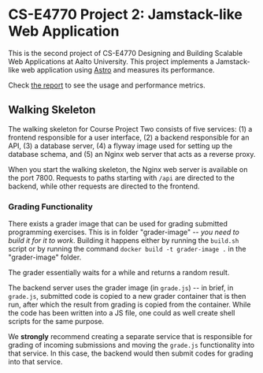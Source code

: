 # CS-E4770 Project 2: Jamstack-like Web Application

This is the second project of CS-E4770 Designing and Building Scalable Web Applications at Aalto University. This project implements a Jamstack-like web application using [Astro](https://astro.build/) and measures its performance.

Check [the report](REPORT.md) to see the usage and performance metrics.

## Walking Skeleton

The walking skeleton for Course Project Two consists of five services: (1) a frontend responsible for a user interface, (2) a backend responsible for an API, (3) a database server, (4) a flyway image used for setting up the database schema, and (5) an Nginx web server that acts as a reverse proxy.

When you start the walking skeleton, the Nginx web server is available on the port 7800. Requests to paths starting with `/api` are directed to the backend, while other requests are directed to the frontend.

### Grading Functionality

There exists a grader image that can be used for grading submitted programming exercises. This is in folder "grader-image" -- *you need to build it for it to work*. Building it happens either by running the `build.sh` script or by running the command `docker build -t grader-image .` in the "grader-image" folder.

The grader essentially waits for a while and returns a random result.

The backend server uses the grader image (in `grade.js`) -- in brief, in `grade.js`, submitted code is copied to a new grader container that is then run, after which the result from grading is copied from the container. While the code has been written into a JS file, one could as well create shell scripts for the same purpose.

We **strongly** recommend creating a separate service that is responsible for grading of incoming submissions and moving the `grade.js` functionality into that service. In this case, the backend would then submit codes for grading into that service.
